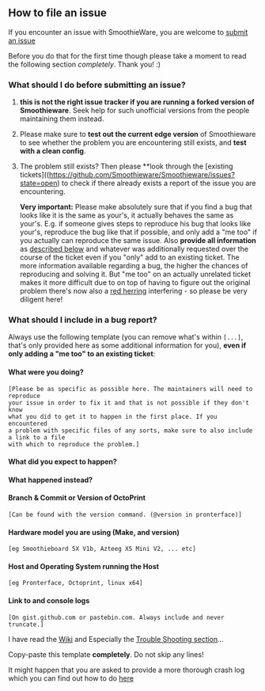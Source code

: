 ## How to file an issue

If you encounter an issue with SmoothieWare, you are welcome to
[submit an issue](https://github.com/Smoothieware/Smoothieware/issues)

Before you do that for the first time though please take a moment to read the
following section *completely*. Thank you! :)

### What should I do before submitting an issue?

1. **this is not the right issue tracker if you are running a
   forked version of Smoothieware**. Seek help for such unofficial versions from
   the people maintaining them instead.

2. Please make sure to **test out the current edge version** of Smoothieware to see
   whether the problem you are encountering still exists, and **test with a clean config**.

3. The problem still exists? Then please **look through the
   [existing tickets]((https://github.com/Smoothieware/Smoothieware/issues?state=open)
   to check if there already exists a report of the issue you are encountering.

   **Very important:** Please make absolutely sure that if you find a bug that looks like
   it is the same as your's, it actually behaves the same as your's. E.g. if someone gives steps
   to reproduce his bug that looks like your's, reproduce the bug like that if possible,
   and only add a "me too" if you actually can reproduce the same
   issue. Also **provide all information** as [described below](#what-should-i-include-in-a-bug-report)
   and whatever was additionally requested over the course of the ticket
   even if you "only" add to an existing ticket. The more information available regarding a bug, the higher
   the chances of reproducing and solving it. But "me too" on an actually unrelated ticket
   makes it more difficult due to on top of having to figure out the original problem
   there's now also a [red herring](https://en.wikipedia.org/wiki/Red_herring) interfering - so please be
   very diligent here!

### What should I include in a bug report?

Always use the following template (you can remove what's within `[...]`, that's
only provided here as some additional information for you), **even if only adding a
"me too" to an existing ticket**:

#### What were you doing?

    [Please be as specific as possible here. The maintainers will need to reproduce
    your issue in order to fix it and that is not possible if they don't know
    what you did to get it to happen in the first place. If you encountered
    a problem with specific files of any sorts, make sure to also include a link to a file
    with which to reproduce the problem.]

#### What did you expect to happen?

#### What happened instead?

#### Branch & Commit or Version of OctoPrint

    [Can be found with the version command. (@version in pronterface)]

#### Hardware model you are using (Make, and version)

    [eg Smoothieboard 5X V1b, Azteeg X5 Mini V2, ... etc]

#### Host and Operating System running the Host

    [eg Pronterface, Octoprint, linux x64]

#### Link to and console logs

    [On gist.github.com or pastebin.com. Always include and never truncate.]

I have read the [Wiki](http://smoothieware.org) and Especially the [Trouble Shooting section](http://smoothieware.org/troubleshooting)... 

Copy-paste this template **completely**. Do not skip any lines!

It might happen that you are asked to provide a more thorough crash log which you can find out how to do [here](http://smoothieware.org/mri-debugging
)

